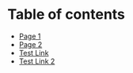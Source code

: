 # Table of contents

* [Page 1](README.md)
* [Page 2](page-2.md)
* [Test Link](/page-2#heading-1)
* [Test Link 2](https://app.gitbook-staging.com/s/im5PiZkP0JmfF3k2LNeq/page-2#heading-1)
